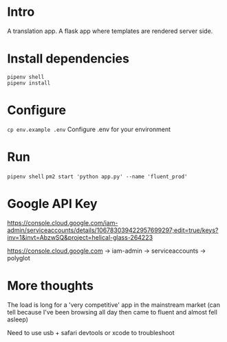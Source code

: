 # Intro
A translation app. A flask app where templates are rendered server side.

# Install dependencies
```
pipenv shell
pipenv install
```

# Configure
`cp env.example .env`
Configure .env for your environment

# Run
`pipenv shell`
`pm2 start 'python app.py' --name 'fluent_prod'`

# Google API Key
https://console.cloud.google.com/iam-admin/serviceaccounts/details/106783039422957699297;edit=true/keys?inv=1&invt=AbzwSQ&project=helical-glass-264223

https://console.cloud.google.com -> iam-admin -> serviceaccounts -> polyglot

# More thoughts
The load is long for a 'very competitive' app in the mainstream market (can tell because I've been browsing all day then came to fluent and almost fell asleep)

Need to use usb + safari devtools or xcode to troubleshoot

